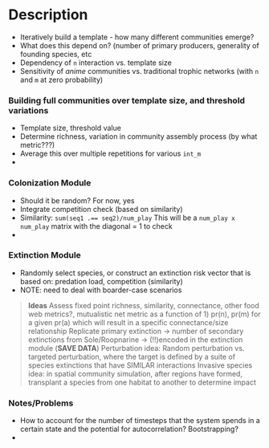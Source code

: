 # Description

*	Iteratively build a template - how many different communities emerge?
* What does this depend on? (number of primary producers, generality of founding species, etc
*	Dependency of `n` interaction vs. template size
*	Sensitivity of *anime* communities vs. traditional trophic networks (with `n` and `m` at zero probability)


### Building full communities over template size, and threshold variations
*	Template size, threshold value
*	Determine richness, variation in community assembly process (by what metric???)
*	Average this over multiple repetitions for various `int_m`
*

### Colonization Module
*	Should it be random? For now, yes
*	Integrate competition check (based on similarity)
*	Similarity: `sum(seq1 .== seq2)/num_play`  This will be a `num_play x num_play` matrix with the diagonal = 1 to check
*

### Extinction Module
*	Randomly select species, or construct an extinction risk vector that is based on: predation load, competition (similarity)
*	NOTE: need to deal with boarder-case scenarios

> **Ideas**
> Assess fixed point richness, similarity, connectance, other food web metrics?, mutualistic net metric as a function of 1) pr(n), pr(m) for a given pr(a) which will result in a specific connectance/size relationship
>	Replicate primary extinction -> number of secondary extinctions from Sole/Roopnarine -> (!!)encoded in the extinction module (**SAVE DATA**)
>	Perturbation idea: Random perturbation vs. targeted perturbation, where the target is defined by a suite of species extinctions that have SIMILAR interactions
>	Invasive species idea: in spatial community simulation, after regions have formed, transplant a species from one habitat to another to determine impact


### Notes/Problems
* How to account for the number of timesteps that the system spends in a certain state and the potential for autocorrelation? Bootstrapping?
* 
